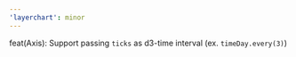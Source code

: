 ```yaml
---
'layerchart': minor
---
```


feat(Axis): Support passing `ticks` as d3-time interval (ex. `timeDay.every(3)`)

